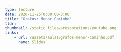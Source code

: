 ```yaml
---
type: lecture
date: 2020-11-25T0:00:00-3:00
title: "Grafos: Menor Caminho"
tldr:
thumbnail: /static_files/presentations/youtube.png
links: 
    - url: /assets/aulas/grafos-menor-caminho.pdf
      name: Slides
---
```


